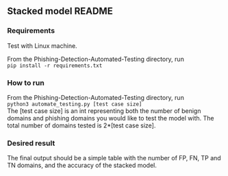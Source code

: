 ## Stacked model README

### Requirements
Test with Linux machine.

From the Phishing-Detection-Automated-Testing directory, run   
`pip install -r requirements.txt`

### How to run
From the Phishing-Detection-Automated-Testing directory, run   
`python3 automate_testing.py [test case size]`   
The [test case size] is an int representing both the number of benign domains and phishing domains you would like to test the model with. The total number of domains tested is 2*[test case size].

### Desired result
The final output should be a simple table with the number of FP, FN, TP and TN domains, and the accuracy of the stacked model.
